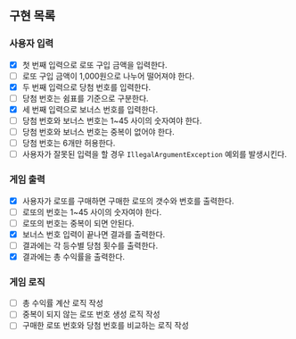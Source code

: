 ## 구현 목록

### 사용자 입력
- [x] 첫 번째 입력으로 로또 구입 금액을 입력한다.
- [ ] 로또 구입 금액이 1,000원으로 나누어 떨어져야 한다.
- [x] 두 번째 입력으로 당첨 번호를 입력한다.
- [ ] 당첨 번호는 쉼표를 기준으로 구분한다.
- [x] 세 번째 입력으로 보너스 번호를 입력한다.
- [ ] 당첨 번호와 보너스 번호는 1~45 사이의 숫자여야 한다.
- [ ] 당첨 번호와 보너스 번호는 중복이 없어야 한다.
- [ ] 당첨 번호는 6개만 허용한다.
- [ ] 사용자가 잘못된 입력을 할 경우 `IllegalArgumentException` 예외를 발생시킨다.

### 게임 출력
- [x] 사용자가 로또를 구매하면 구매한 로또의 갯수와 번호를 출력한다.
- [ ] 로또의 번호는 1~45 사이의 숫자여야 한다.
- [ ] 로또의 번호는 중복이 되면 안된다.
- [x] 보너스 번호 입력이 끝나면 결과를 출력한다.
- [ ] 결과에는 각 등수별 당첨 횟수를 출력한다.
- [x] 결과에는 총 수익률을 출력한다.

### 게임 로직
- [ ] 총 수익률 계산 로직 작성
- [ ] 중복이 되지 않는 로또 번호 생성 로직 작성
- [ ] 구매한 로또 번호와 당첨 번호를 비교하는 로직 작성